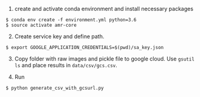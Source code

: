 1. create and activate conda environment and install necessary packages

```
$ conda env create -f environment.yml python=3.6
$ source activate amr-core
```

2. Create service key and define path.
```
$ export GOOGLE_APPLICATION_CREDENTIALS=$(pwd)/sa_key.json
```

3. Copy folder with raw images and pickle file to google cloud. Use `gsutil ls` and place results in `data/csv/gcs.csv`.

4. Run
```
$ python generate_csv_with_gcsurl.py
